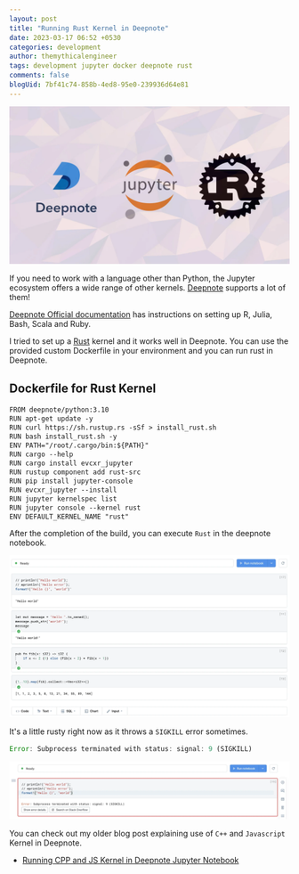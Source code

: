 ```yaml
---
layout: post
title: "Running Rust Kernel in Deepnote"
date: 2023-03-17 06:52 +0530
categories: development
author: themythicalengineer
tags: development jupyter docker deepnote rust
comments: false
blogUid: 7bf41c74-858b-4ed8-95e0-239936d64e81
---
```

![deepnote-rust-banner](/assets/images/running-rust-kernel-deepnote/deepnote_rust_banner.webp)

If you need to work with a language other than Python, the Jupyter ecosystem offers a wide range of other kernels. [Deepnote](https://deepnote.com/) supports a lot of them!

[Deepnote Official documentation](https://docs.deepnote.com/environment/custom-environments/running-your-own-kernel) has instructions on setting up R, Julia, Bash, Scala and Ruby.

I tried to set up a [Rust](https://github.com/evcxr/evcxr) kernel and it works well in Deepnote. You can use the provided custom Dockerfile in your environment and you can run rust in Deepnote.

## Dockerfile for Rust Kernel 
```docker
FROM deepnote/python:3.10
RUN apt-get update -y
RUN curl https://sh.rustup.rs -sSf > install_rust.sh
RUN bash install_rust.sh -y
ENV PATH="/root/.cargo/bin:${PATH}"
RUN cargo --help
RUN cargo install evcxr_jupyter
RUN rustup component add rust-src
RUN pip install jupyter-console
RUN evcxr_jupyter --install
RUN jupyter kernelspec list
RUN jupyter console --kernel rust
ENV DEFAULT_KERNEL_NAME "rust"
```

After the completion of the build, you can execute `Rust` in the deepnote notebook.

![Rust Example](/assets/images/running-rust-kernel-deepnote/deepnote_rust_example.webp)


It's a little rusty right now as it throws a `SIGKILL` error sometimes. 

```rust
Error: Subprocess terminated with status: signal: 9 (SIGKILL)
```
![Rust SIGKILL Error](/assets/images/running-rust-kernel-deepnote/deepnote_rust_sigkill.webp)


You can check out my older blog post explaining use of `C++` and `Javascript` Kernel in Deepnote.

* [Running CPP and JS Kernel in Deepnote Jupyter Notebook](https://themythicalengineer.com/running-cpp-and-js-kernel-deepnote.html)
